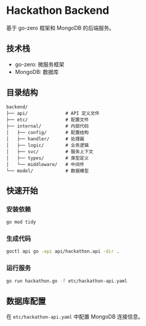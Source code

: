 # Hackathon Backend

基于 go-zero 框架和 MongoDB 的后端服务。

## 技术栈

- go-zero: 微服务框架
- MongoDB: 数据库

## 目录结构

```
backend/
├── api/              # API 定义文件
├── etc/              # 配置文件
├── internal/         # 内部代码
│   ├── config/       # 配置结构
│   ├── handler/      # 处理器
│   ├── logic/        # 业务逻辑
│   ├── svc/          # 服务上下文
│   ├── types/        # 类型定义
│   └── middleware/   # 中间件
└── model/            # 数据模型
```

## 快速开始

### 安装依赖

```bash
go mod tidy
```

### 生成代码

```bash
goctl api go -api api/hackathon.api -dir .
```

### 运行服务

```bash
go run hackathon.go -f etc/hackathon-api.yaml
```

## 数据库配置

在 `etc/hackathon-api.yaml` 中配置 MongoDB 连接信息。

